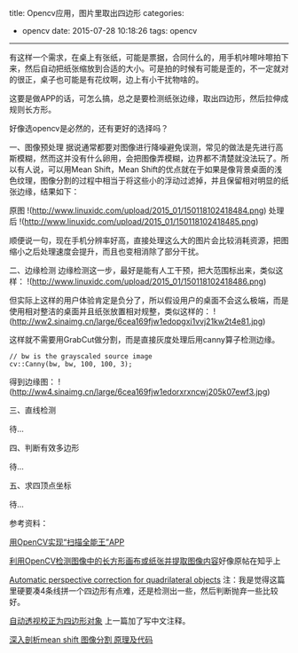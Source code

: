 title: Opencv应用，图片里取出四边形
categories:
  - opencv
date: 2015-07-28 10:18:26
tags: opencv
---
有这样一个需求，在桌上有张纸，可能是票据，合同什么的，用手机咔嚓咔嚓拍下来，然后自动把纸张缩放到合适的大小。可是拍的时候有可能是歪的，不一定就对的很正，桌子也可能是有花纹啊，边上有小干扰物啥的。

这要是做APP的话，可怎么搞，总之是要检测纸张边缘，取出四边形，然后拉伸成规则长方形。

好像选opencv是必然的，还有更好的选择吗？

一、图像预处理
据说通常都要对图像进行降噪避免误测，常见的做法是先进行高斯模糊，然而这并没有什么卵用，会把图像弄模糊，边界都不清楚就没法玩了。所以有人说，可以用Mean Shift，Mean Shift的优点就在于如果是像背景桌面的浅色纹理，图像分割的过程中相当于将这些小的浮动过滤掉，并且保留相对明显的纸张边缘，结果如下：

原图
!(http://www.linuxidc.com/upload/2015_01/150118102418484.png)
处理后
!(http://www.linuxidc.com/upload/2015_01/150118102418485.png)

顺便说一句，现在手机分辨率好高，直接处理这么大的图片会比较消耗资源，把图缩小之后处理速度会提升，而且也变相消除了部分干扰。

二、边缘检测
边缘检测这一步，最好是能有人工干预，把大范围标出来，类似这样：
!(http://www.linuxidc.com/upload/2015_01/150118102418486.png)

但实际上这样的用户体验肯定是负分了，所以假设用户的桌面不会这么极端，而是使用相对整洁的桌面并且纸张放置相对规整，类似这样的：
!(http://ww2.sinaimg.cn/large/6cea169fjw1edopgxi1vvj21kw2t4e81.jpg)

这样就不需要用GrabCut做分割，而是直接灰度处理后用canny算子检测边缘。

    // bw is the grayscaled source image
    cv::Canny(bw, bw, 100, 100, 3);

得到边缘图：
!(http://ww4.sinaimg.cn/large/6cea169fjw1edorxrxncwj205k07ewf3.jpg)

三、直线检测

待...




四、判断有效多边形

待...




五、求四顶点坐标

待...



























参考资料：

[用OpenCV实现“扫描全能王”APP](http://daisygao.com/2014/02/17/%E7%94%A8opencv%E5%AE%9E%E7%8E%B0%E6%89%AB%E6%8F%8F%E5%85%A8%E8%83%BD%E7%8E%8Bcamscanner/)

[利用OpenCV检测图像中的长方形画布或纸张并提取图像内容](http://www.linuxidc.com/Linux/2015-01/111962.htm)好像原帖在知乎上

[Automatic perspective correction for quadrilateral objects](http://opencv-code.com/tutorials/automatic-perspective-correction-for-quadrilateral-objects/)
注：我是觉得这篇里硬要凑4条线拼一个四边形有点难，还是检测出一些，然后判断抛弃一些比较好。

[自动透视校正为四边形对象](http://blog.csdn.net/mysteryrat/article/details/8955229) 上一篇加了写中文注释。

[深入剖析mean shift 图像分割 原理及代码](http://blog.163.com/liangq_11/blog/static/35743824201092242725214/) 
